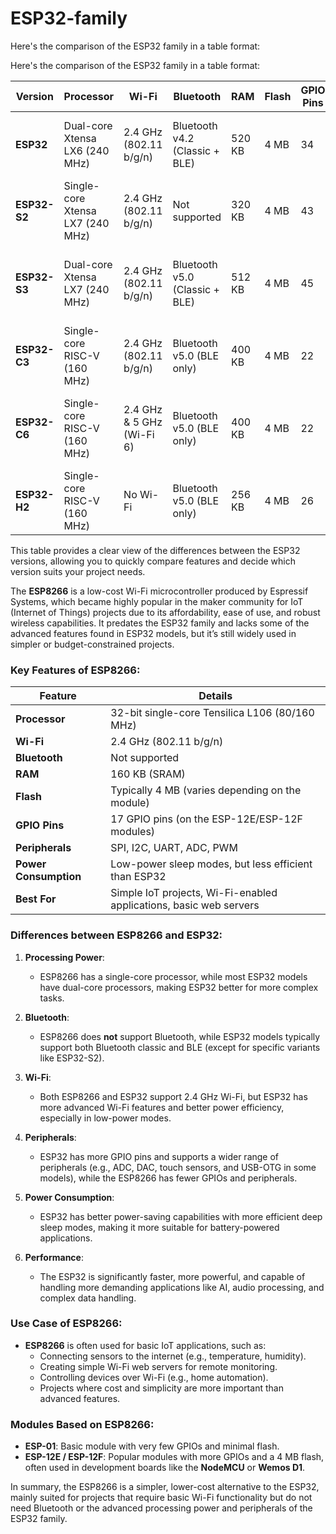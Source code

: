 # ESP32-family
Here's the comparison of the ESP32 family in a table format:

Here's the comparison of the ESP32 family in a table format:

| **Version**   | **Processor**                      | **Wi-Fi**              | **Bluetooth**         | **RAM**     | **Flash**  | **GPIO Pins** | **Peripherals**                                              | **Power Consumption**                     | **Best For**                                                     |
|---------------|------------------------------------|------------------------|-----------------------|-------------|------------|---------------|--------------------------------------------------------------|--------------------------------------------|------------------------------------------------------------------|
| **ESP32**     | Dual-core Xtensa LX6 (240 MHz)     | 2.4 GHz (802.11 b/g/n) | Bluetooth v4.2 (Classic + BLE) | 520 KB     | 4 MB       | 34            | SPI, I2C, I2S, UART, ADC, DAC, PWM, touch sensors             | Low-power sleep modes                      | General-purpose IoT with Wi-Fi and Bluetooth                     |
| **ESP32-S2**  | Single-core Xtensa LX7 (240 MHz)   | 2.4 GHz (802.11 b/g/n) | Not supported         | 320 KB      | 4 MB       | 43            | SPI, I2C, I2S, UART, ADC, DAC, PWM, USB-OTG                   | Enhanced low-power features                | Wi-Fi applications with extra GPIO and USB-OTG                   |
| **ESP32-S3**  | Dual-core Xtensa LX7 (240 MHz)     | 2.4 GHz (802.11 b/g/n) | Bluetooth v5.0 (Classic + BLE) | 512 KB     | 4 MB       | 45            | SPI, I2C, I2S, UART, ADC, DAC, PWM, USB-OTG, AI acceleration | Improved low-power modes                   | IoT/AI applications with Wi-Fi, Bluetooth, and AI capabilities   |
| **ESP32-C3**  | Single-core RISC-V (160 MHz)       | 2.4 GHz (802.11 b/g/n) | Bluetooth v5.0 (BLE only) | 400 KB     | 4 MB       | 22            | SPI, I2C, I2S, UART, ADC, DAC, PWM                           | Ultra-low power (deep sleep: 5 µA)         | Low-cost, low-power IoT with Wi-Fi and BLE                       |
| **ESP32-C6**  | Single-core RISC-V (160 MHz)       | 2.4 GHz & 5 GHz (Wi-Fi 6) | Bluetooth v5.0 (BLE only) | 400 KB     | 4 MB       | 22            | SPI, I2C, I2S, UART, ADC, DAC, PWM, Zigbee, Thread            | Similar to ESP32-C3                        | IoT with next-gen Wi-Fi 6, BLE, Zigbee, and Thread support       |
| **ESP32-H2**  | Single-core RISC-V (160 MHz)       | No Wi-Fi               | Bluetooth v5.0 (BLE only) | 256 KB     | 4 MB       | 26            | SPI, I2C, I2S, UART, ADC, PWM, Zigbee, Thread                | Ultra-low power for Zigbee/Thread networks | Low-power IoT devices and mesh networks with Zigbee/Thread       |

This table provides a clear view of the differences between the ESP32 versions, allowing you to quickly compare features and decide which version suits your project needs.

The **ESP8266** is a low-cost Wi-Fi microcontroller produced by Espressif Systems, which became highly popular in the maker community for IoT (Internet of Things) projects due to its affordability, ease of use, and robust wireless capabilities. It predates the ESP32 family and lacks some of the advanced features found in ESP32 models, but it’s still widely used in simpler or budget-constrained projects.

### Key Features of ESP8266:

| **Feature**           | **Details**                                         |
|-----------------------|-----------------------------------------------------|
| **Processor**         | 32-bit single-core Tensilica L106 (80/160 MHz)      |
| **Wi-Fi**             | 2.4 GHz (802.11 b/g/n)                              |
| **Bluetooth**         | Not supported                                       |
| **RAM**               | 160 KB (SRAM)                                       |
| **Flash**             | Typically 4 MB (varies depending on the module)     |
| **GPIO Pins**         | 17 GPIO pins (on the ESP-12E/ESP-12F modules)       |
| **Peripherals**       | SPI, I2C, UART, ADC, PWM                            |
| **Power Consumption** | Low-power sleep modes, but less efficient than ESP32 |
| **Best For**          | Simple IoT projects, Wi-Fi-enabled applications, basic web servers |

### Differences between ESP8266 and ESP32:

1. **Processing Power**:
   - ESP8266 has a single-core processor, while most ESP32 models have dual-core processors, making ESP32 better for more complex tasks.

2. **Bluetooth**:
   - ESP8266 does **not** support Bluetooth, while ESP32 models typically support both Bluetooth classic and BLE (except for specific variants like ESP32-S2).

3. **Wi-Fi**:
   - Both ESP8266 and ESP32 support 2.4 GHz Wi-Fi, but ESP32 has more advanced Wi-Fi features and better power efficiency, especially in low-power modes.

4. **Peripherals**:
   - ESP32 has more GPIO pins and supports a wider range of peripherals (e.g., ADC, DAC, touch sensors, and USB-OTG in some models), while the ESP8266 has fewer GPIOs and peripherals.

5. **Power Consumption**:
   - ESP32 has better power-saving capabilities with more efficient deep sleep modes, making it more suitable for battery-powered applications.

6. **Performance**:
   - The ESP32 is significantly faster, more powerful, and capable of handling more demanding applications like AI, audio processing, and complex data handling.

### Use Case of ESP8266:
- **ESP8266** is often used for basic IoT applications, such as:
  - Connecting sensors to the internet (e.g., temperature, humidity).
  - Creating simple Wi-Fi web servers for remote monitoring.
  - Controlling devices over Wi-Fi (e.g., home automation).
  - Projects where cost and simplicity are more important than advanced features.

### Modules Based on ESP8266:
- **ESP-01**: Basic module with very few GPIOs and minimal flash.
- **ESP-12E / ESP-12F**: Popular modules with more GPIOs and a 4 MB flash, often used in development boards like the **NodeMCU** or **Wemos D1**.

In summary, the ESP8266 is a simpler, lower-cost alternative to the ESP32, mainly suited for projects that require basic Wi-Fi functionality but do not need Bluetooth or the advanced processing power and peripherals of the ESP32 family.
